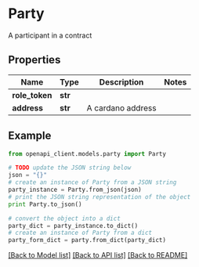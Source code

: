 # Party

A participant in a contract

## Properties
Name | Type | Description | Notes
------------ | ------------- | ------------- | -------------
**role_token** | **str** |  | 
**address** | **str** | A cardano address | 

## Example

```python
from openapi_client.models.party import Party

# TODO update the JSON string below
json = "{}"
# create an instance of Party from a JSON string
party_instance = Party.from_json(json)
# print the JSON string representation of the object
print Party.to_json()

# convert the object into a dict
party_dict = party_instance.to_dict()
# create an instance of Party from a dict
party_form_dict = party.from_dict(party_dict)
```
[[Back to Model list]](../README.md#documentation-for-models) [[Back to API list]](../README.md#documentation-for-api-endpoints) [[Back to README]](../README.md)


